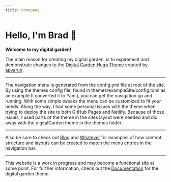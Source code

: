 ```yaml
---
title: Homepage
---
```


# Hello, I'm Brad 👋

**Welcome to my digital garden!**

The main reason for creating my digital garden, is to expirement and demonstrate changes to the [Digital Garden Hugo Theme](https://github.com/apvarun/digital-garden-hugo-theme) created by [apvarun](https://github.com/apvarun).

---

The navigation menu is generated from the config.yml file at root of the site. By using the themes config file, found in themes/exampleSite/config.toml as an example (I converted it to Yaml), you can get the navigation up and running. With some simple tweaks the menu can be customized to fit your needs. Along the way, I had some personal issues with the theme when trying to deploy the site to both GitHub Pages and Netlify. Because of those issues, I used parts of the theme in the sites layout were needed and did away with the digitalGarden theme in the themes folder.

---

Also be sure to check out [Blog](/blog) and [Whatever](/whatever) for examples of how content structure and layouts can be created to match the menu entries in the navigation bar.

---

This website is a work in progress and may become a functional site at some point. For further information, check out the [Documentation](/articles) for the digital garden theme.
